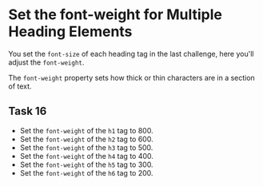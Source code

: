 # Set the font-weight for Multiple Heading Elements
You set the `font-size` of each heading tag in the last challenge, here you'll adjust the `font-weight`.

The `font-weight` property sets how thick or thin characters are in a section of text.
## Task 16

* Set the `font-weight` of the `h1` tag to 800.
* Set the `font-weight` of the `h2` tag to 600.
* Set the `font-weight` of the `h3` tag to 500.
* Set the `font-weight` of the `h4` tag to 400.
* Set the `font-weight` of the `h5` tag to 300.
* Set the `font-weight` of the `h6` tag to 200.
